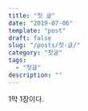 ```yaml
---
title: "첫 글"
date: "2019-07-06"
template: "post"
draft: false
slug: "/posts/첫-글/"
category: "첫글"
tags:
  - "첫글"
description: ""
---
```


1막 1장이다.
